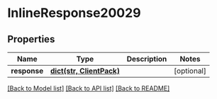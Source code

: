 # InlineResponse20029

## Properties
Name | Type | Description | Notes
------------ | ------------- | ------------- | -------------
**response** | [**dict(str, ClientPack)**](ClientPack.md) |  | [optional] 

[[Back to Model list]](../README.md#documentation-for-models) [[Back to API list]](../README.md#documentation-for-api-endpoints) [[Back to README]](../README.md)


